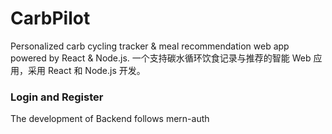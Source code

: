 # CarbPilot

Personalized carb cycling tracker &amp; meal recommendation web app powered by React &amp; Node.js.
一个支持碳水循环饮食记录与推荐的智能 Web 应用，采用 React 和 Node.js 开发。

### Login and Register

The development of Backend follows mern-auth
